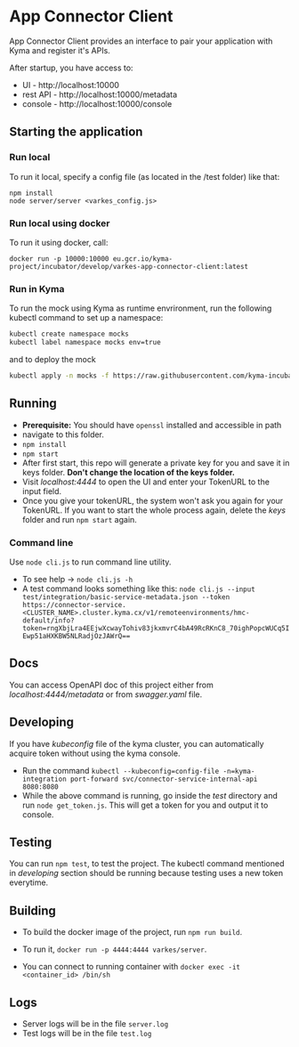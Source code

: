 # App Connector Client
App Connector Client provides an interface to pair your application with Kyma and register it's APIs.

After startup, you have access to:
- UI - http://localhost:10000
- rest API - http://localhost:10000/metadata
- console - http://localhost:10000/console

## Starting the application

### Run local

To run it local, specify a config file (as located in the /test folder) like that:
```
npm install
node server/server <varkes_config.js>
```

### Run local using docker

To run it using docker, call:
```
docker run -p 10000:10000 eu.gcr.io/kyma-project/incubator/develop/varkes-app-connector-client:latest
```

### Run in Kyma

To run the mock using Kyma as runtime envrironment, run the following kubectl command to set up a namespace:

```bash
kubectl create namespace mocks
kubectl label namespace mocks env=true
```

and to deploy the mock
```bash
kubectl apply -n mocks -f https://raw.githubusercontent.com/kyma-incubator/varkes/master/app-connector-client/deployment/deployment.yaml
```

## Running
- **Prerequisite:** You should have `openssl` installed and accessible in path
- navigate to this folder.
- `npm install`
- `npm start`
- After first start, this repo will generate a private key for you and save it in keys folder. **Don't change the location of the keys folder.**
- Visit *localhost:4444* to open the UI and enter your TokenURL to the input field.
- Once you give your tokenURL, the system won't ask you again for your TokenURL. If you want to start the whole process again, delete the *keys* folder and run `npm start` again.

### Command line
Use `node cli.js` to run command line utility.

- To see help -> `node cli.js -h`
- A test command looks something like this: `node cli.js --input test/integration/basic-service-metadata.json --token https://connector-service.<CLUSTER_NAME>.cluster.kyma.cx/v1/remoteenvironments/hmc-default/info?token=rngXbjLra4EEjwXcwayTohiv83jkxmvrC4bA49RcRKnC8_70ighPopcWUCq5IEwp51aHXKBW5NLRadjOzJAWrQ==`

## Docs
You can access OpenAPI doc of this project either from *localhost:4444/metadata* or from *swagger.yaml* file.

## Developing

If you have *kubeconfig* file of the kyma cluster, you can automatically acquire token without using the kyma console.

- Run the command `kubectl --kubeconfig=config-file -n=kyma-integration port-forward svc/connector-service-internal-api 8080:8080`
- While the above command is running, go inside the *test* directory and run `node get_token.js`. This will get a token for you and output it to console.

## Testing

You can run `npm test`, to test the project. The kubectl command mentioned in *developing* section should be running because testing uses a new token everytime.

## Building
- To build the docker image of the project, run `npm run build`.

- To run it, `docker run -p 4444:4444 varkes/server`.
- You can connect to running container with `docker exec -it <container_id> /bin/sh`

## Logs
- Server logs will be in the file `server.log`
- Test logs will be in the file `test.log`
